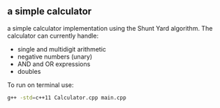 ## a simple calculator
a simple calculator implementation using the Shunt Yard algorithm.
The calculator can currently handle:
* single and multidigit arithmetic
* negative numbers (unary)
* AND and OR expressions
* doubles

To run on terminal use:
```bash
g++ -std=c++11 Calculator.cpp main.cpp
```
